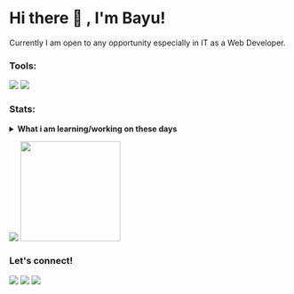 # Hi there 👋 , I'm Bayu!
Currently I am open to any opportunity especially in IT as a Web Developer. 

### Tools:
<p>
    <img src="https://img.shields.io/badge/Text%20Editor-Visual%20Studio%20Code-blue?&logo=visual%20studio%20code&logoColor=blue" />
    <img src="https://gpvc.arturio.dev/arifintajul4" />
</p>

### Stats:
<details>
 <summary><strong>What i am learning/working on these days</strong></summary>
    - 🌱 I’m currently learning ReactJs </br>
    - 💬 Ask me about anything.</br>
    - 📫 How to reach me: <a href="mailto:bayuindrakusuma05@gmail.com">Email me!</a>  </br>
</details>
<p>
    <img src="https://github-readme-stats.vercel.app/api?username=bayuik&hide=contribs,prs&show_icons=true&hide_border=true&title_color=fff&text_color=fff&icon_color=fff&bg_color=8B64FF" />
    <img src="https://github-readme-stats.vercel.app/api/top-langs/?username=bayuik&layout=compact&icon_color=fff&title_color=fff&text_color=fff&bg_color=8B64FF" height=180 />
</p>

### Let's connect!
<p>
    <a href="https://www.linkedin.com/in/bayuik" target="blank"><img src="https://img.shields.io/badge/Bayu_Indra_Kusuma-30302f?style=flat&logo=linkedin" /></a>
    <a href="https://facebook.com/ibayuk" target="blank"><img src="https://img.shields.io/badge/BAYU_IK-30302f?style=flat&logo=facebook" /></a>
    <a href="https://www.instagram.com/bayuik_" target="blank"><img src="https://img.shields.io/badge/@bayuik_-30302f?style=flat&logo=instagram" /></a>
</p>
